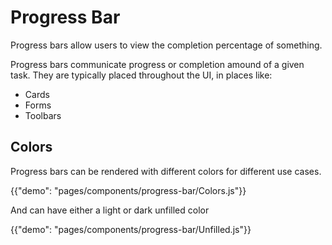 # Progress Bar

<p class="description">Progress bars allow users to view the completion percentage of something.</p>

Progress bars communicate progress or completion amound of a given task.
They are typically placed throughout the UI, in places like:

- Cards
- Forms
- Toolbars

## Colors

Progress bars can be rendered with different colors for different use cases.

{{"demo": "pages/components/progress-bar/Colors.js"}}

And can have either a light or dark unfilled color

{{"demo": "pages/components/progress-bar/Unfilled.js"}}
